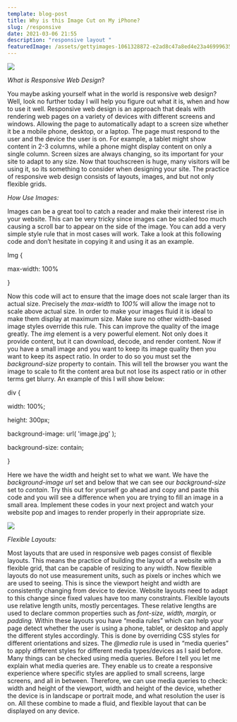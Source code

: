 ```yaml
---
template: blog-post
title: Why is this Image Cut on My iPhone?
slug: /responsive
date: 2021-03-06 21:55
description: "responsive layout "
featuredImage: /assets/gettyimages-1061328872-e2ad8c47a8ed4e23a46999635be12315.jpg
---
```

![](/assets/atlanta-responsive-website-design-development-m16.png)

*What is Responsive Web Design*?

You maybe asking yourself what in the world is responsive web design? Well, look no further today I will help you figure out what it is, when and how to use it well. Responsive web design is an approach that deals with rendering web pages on a variety of devices with different screens and windows. Allowing the page to automatically adapt to a screen size whether it be a mobile phone, desktop, or a laptop. The page must respond to the user and the device the user is on. For example, a tablet might show content in 2-3 columns, while a phone might display content on only a single column. Screen sizes are always changing, so its important for your site to adapt to any size. Now that touchscreen is huge, many visitors will be using it, so its something to consider when designing your site. The practice of responsive web design consists of layouts, images, and but not only flexible grids.

*How Use Images:*

Images can be a great tool to catch a reader and make their interest rise in your website. This can be very tricky since images can be scaled too much causing a scroll bar to appear on the side of the image. You can add a very simple style rule that in most cases will work. Take a look at this following code and don’t hesitate in copying it and using it as an example.

Img {

max-width: 100%

}

Now this code will act to ensure that the image does not scale larger than its actual size. Precisely the *max-width* to *100%* will allow the image not to scale above actual size. In order to make your images fluid it is ideal to make them display at maximum size. Make sure no other width-based image styles override this rule. This can improve the quality of the image greatly. The *img* element is a very powerful element. Not only does it provide content, but it can download, decode, and render content. Now if you have a small image and you want to keep its image quality then you want to keep its aspect ratio. In order to do so you must set the *background-size* property to contain. This will tell the browser you want the image to scale to fit the content area but not lose its aspect ratio or in other terms get blurry. An example of this I will show below:

div {

width: 100%;

height: 300px;

background-image: url( 'image.jpg' );

background-size: contain;

}

Here we have the width and height set to what we want. We have the *background-image url* set and below that we can see our *background-size* set to *contain*. Try this out for yourself go ahead and copy and paste this code and you will see a difference when you are trying to fill an image in a small area. Implement these codes in your next project and watch your website pop and images to render properly in their appropriate size.



![](/assets/download.png)

*Flexible Layouts:*

Most layouts that are used in responsive web pages consist of flexible layouts. This means the practice of building the layout of a website with a flexible grid, that can be capable of resizing to any width. Now flexible layouts do not use measurement units, such as pixels or inches which we are used to seeing. This is since the viewport height and width are consistently changing from device to device. Website layouts need to adapt to this change since fixed values have too many constraints. Flexible layouts use relative length units, mostly percentages. These relative lengths are used to declare common properties such as *font-size, width, margin,* or *padding.* Within these layouts you have “media rules” which can help your page detect whether the user is using a phone, tablet, or desktop and apply the different styles accordingly. This is done by overriding CSS styles for different orientations and sizes. The *@media* rule is used in “media queries” to apply different styles for different media types/devices as I said before. Many things can be checked using media queries. Before I tell you let me explain what media queries are. They enable us to create a responsive experience where specific styles are applied to small screens, large screens, and all in between. Therefore, we can use media queries to check: width and height of the viewport, width and height of the device, whether the device is in landscape or portrait mode, and what resolution the user is on. All these combine to made a fluid, and flexible layout that can be displayed on any device.